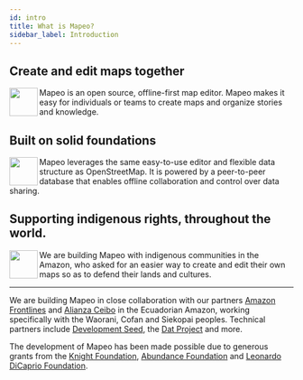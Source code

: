 ```yaml
---
id: intro
title: What is Mapeo?
sidebar_label: Introduction
---
```


## Create and edit maps together

<img align="left" width="50" src="../../img/mapeo-offline.png" /> Mapeo is an open source, offline-first map editor. Mapeo makes it easy for individuals or teams to create maps and organize stories and knowledge.

## Built on solid foundations

<img align="left" width="50" src="../../img/mapeo-osm.png" /> Mapeo leverages the same easy-to-use editor and flexible data structure as OpenStreetMap. It is powered by a peer-to-peer database that enables offline collaboration and control over data sharing.

## Supporting indigenous rights, throughout the world.

<img align="left" width="50" src="../../img/mapeo-indigenous.png" /> We are building Mapeo with indigenous communities in the Amazon, who asked for an easier way to create and edit their own maps so as to defend their lands and cultures.

* * *

We are building Mapeo in close collaboration with our partners [Amazon Frontlines](https://amazonfrontlines.org/) and [Alianza Ceibo](https://alianzaceibo.org/) in the Ecuadorian Amazon, working specifically with the Waorani, Cofan and Siekopai peoples. Technical partners include [Development Seed](https://developmentseed.org/), the [Dat Project](https://datproject.org/) and more.

The development of Mapeo has been made possible due to generous grants from the [Knight Foundation](https://knightfoundation.org/), [Abundance Foundation](http://www.abundance.org/) and [Leonardo DiCaprio Foundation](https://www.leonardodicaprio.org/).